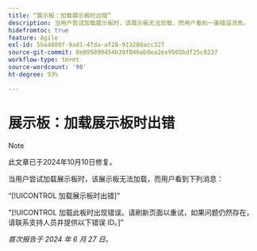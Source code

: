 ```yaml
---
title: “展示板：加载展示板时出错”
description: 当用户尝试加载展示板时，该展示板无法加载，而用户看到一条错误消息。
hidefromtoc: true
feature: Agile
exl-id: 5ba4609f-9ad1-4fda-af28-913286acc327
source-git-commit: 8e095890454b39f046eb8ea2ee9505bdf25c8237
workflow-type: tm+mt
source-wordcount: '90'
ht-degree: 93%

---
```


# 展示板：加载展示板时出错

>[!NOTE]
>
>此文章已于2024年10月10日修复。

当用户尝试加载展示板时，该展示板无法加载，而用户看到下列消息：

“[!UICONTROL 加载展示板时出错]”

&quot;[!UICONTROL 加载此板时出现错误。请刷新页面以重试，如果问题仍然存在，请联系支持人员并提供以下错误 ID。]”

_首次报告于 2024 年 6 月 27 日。_
